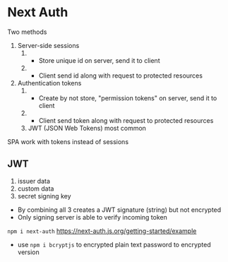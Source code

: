 # Next Auth

Two methods
1. Server-side sessions
   1. - Store unique id on server, send it to client
   2. - Client send id along with request to protected resources
2. Authentication tokens 
   1. - Create by not store, "permission tokens" on server, send it to client
   2. - Client send token along with request to protected resources
   3. JWT (JSON Web Tokens) most common

SPA work with tokens instead of sessions

## JWT
1. issuer data
2. custom data
3. secret signing key
- By combining all 3 creates a JWT signature (string) but not encrypted
- Only signing server is able to verify incoming token

`npm i next-auth`
https://next-auth.js.org/getting-started/example

- use `npm i bcryptjs` to encrypted plain text password to encrypted version